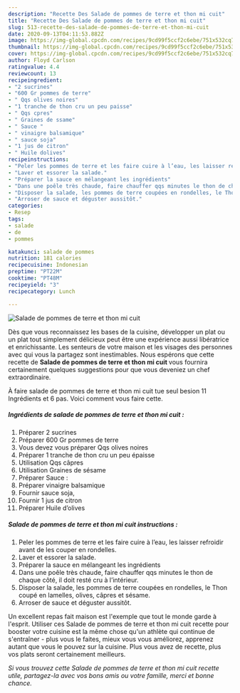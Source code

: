 ```yaml
---
description: "Recette Des Salade de pommes de terre et thon mi cuit"
title: "Recette Des Salade de pommes de terre et thon mi cuit"
slug: 513-recette-des-salade-de-pommes-de-terre-et-thon-mi-cuit
date: 2020-09-13T04:11:53.882Z
image: https://img-global.cpcdn.com/recipes/9cd99f5ccf2c6ebe/751x532cq70/salade-de-pommes-de-terre-et-thon-mi-cuit-photo-principale-de-la-recette.jpg
thumbnail: https://img-global.cpcdn.com/recipes/9cd99f5ccf2c6ebe/751x532cq70/salade-de-pommes-de-terre-et-thon-mi-cuit-photo-principale-de-la-recette.jpg
cover: https://img-global.cpcdn.com/recipes/9cd99f5ccf2c6ebe/751x532cq70/salade-de-pommes-de-terre-et-thon-mi-cuit-photo-principale-de-la-recette.jpg
author: Floyd Carlson
ratingvalue: 4.4
reviewcount: 13
recipeingredient:
- "2 sucrines"
- "600 Gr pommes de terre"
- " Qqs olives noires"
- "1 tranche de thon cru un peu paisse"
- " Qqs cpres"
- " Graines de ssame"
- " Sauce "
- " vinaigre balsamique"
- " sauce soja"
- "1 jus de citron"
- " Huile dolives"
recipeinstructions:
- "Peler les pommes de terre et les faire cuire à l’eau, les laisser refroidir avant de les couper en rondelles."
- "Laver et essorer la salade."
- "Préparer la sauce en mélangeant les ingrédients"
- "Dans une poêle très chaude, faire chauffer qqs minutes le thon de chaque côté, il doit resté cru à l’intérieur."
- "Disposer la salade, les pommes de terre coupées en rondelles, le Thon coupé en lamelles, olives, câpres et sésame."
- "Arroser de sauce et déguster aussitôt."
categories:
- Resep
tags:
- salade
- de
- pommes

katakunci: salade de pommes 
nutrition: 181 calories
recipecuisine: Indonesian
preptime: "PT22M"
cooktime: "PT48M"
recipeyield: "3"
recipecategory: Lunch

---
```



![Salade de pommes de terre et thon mi cuit](https://img-global.cpcdn.com/recipes/9cd99f5ccf2c6ebe/751x532cq70/salade-de-pommes-de-terre-et-thon-mi-cuit-photo-principale-de-la-recette.jpg)

Dès que vous reconnaissez les bases de la cuisine, développer un plat ou un plat tout simplement délicieux peut être une expérience aussi libératrice et enrichissante. Les senteurs de votre maison et les visages des personnes avec qui vous la partagez sont inestimables. Nous espérons que cette recette de <strong> Salade de pommes de terre et thon mi cuit </strong> vous fournira certainement quelques suggestions pour que vous deveniez un chef extraordinaire.

<!--inarticleads1-->

À faire salade de pommes de terre et thon mi cuit tue seul besion 11 Ingrédients et 6 pas. Voici comment vous faire cette.

##### Ingrédients de salade de pommes de terre et thon mi cuit :

1. Préparer 2 sucrines
1. Préparer 600 Gr pommes de terre
1. Vous devez vous préparer  Qqs olives noires
1. Préparer 1 tranche de thon cru un peu épaisse
1. Utilisation  Qqs câpres
1. Utilisation  Graines de sésame
1. Préparer  Sauce :
1. Préparer  vinaigre balsamique
1. Fournir  sauce soja,
1. Fournir 1 jus de citron
1. Préparer  Huile d’olives




<!--inarticleads2-->

##### Salade de pommes de terre et thon mi cuit instructions :

1. Peler les pommes de terre et les faire cuire à l’eau, les laisser refroidir avant de les couper en rondelles.
1. Laver et essorer la salade.
1. Préparer la sauce en mélangeant les ingrédients
1. Dans une poêle très chaude, faire chauffer qqs minutes le thon de chaque côté, il doit resté cru à l’intérieur.
1. Disposer la salade, les pommes de terre coupées en rondelles, le Thon coupé en lamelles, olives, câpres et sésame.
1. Arroser de sauce et déguster aussitôt.




<!--inarticleads1-->

<p>
Un excellent repas fait maison est l'exemple que tout le monde garde à l'esprit. Utiliser ces Salade de pommes de terre et thon mi cuit recette pour booster votre cuisine est la même chose qu'un athlète qui continue de s'entraîner - plus vous le faites, mieux vous vous améliorez, apprenez autant que vous le pouvez sur la cuisine. Plus vous avez de recette, plus vos plats seront certainement meilleurs.
</p>

<p>
<i>Si vous trouvez cette Salade de pommes de terre et thon mi cuit recette utile, partagez-la avec vos bons amis ou votre famille, merci et bonne chance.</i>
</p>
